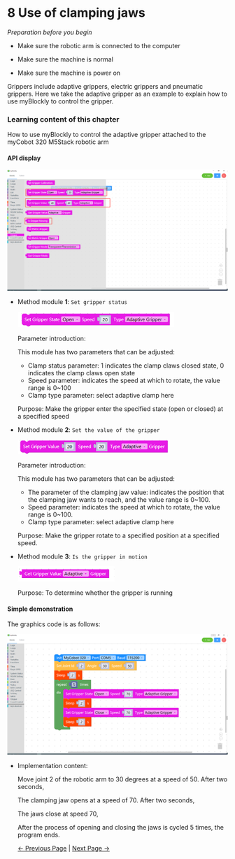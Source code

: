 # 8 Use of clamping jaws

<i>Preparation before you begin</i>

- Make sure the robotic arm is connected to the computer

- Make sure the machine is normal

- Make sure the machine is power on

Grippers include adaptive grippers, electric grippers and pneumatic grippers. Here we take the adaptive gripper as an example to explain how to use myBlockly to control the gripper.



### Learning content of this chapter

How to use myBlockly to control the adaptive gripper attached to the myCobot 320 M5Stack robotic arm

#### API display

<img src="../../../../resources/5-BasicApplication/5.2.1/m5/img/case/gripper_ite.png" style="zoom: 67%;" />

- Method module **1**: `Set gripper status`

  <img src="../../../../resources/5-BasicApplication/5.2.1/m5/img/blocks/gripper/2.png" style="zoom: 67%;" />

  Parameter introduction:

  This module has two parameters that can be adjusted:

  * Clamp status parameter: 1 indicates the clamp claws closed state, 0 indicates the clamp claws open state
  * Speed parameter: indicates the speed at which to rotate, the value range is 0~100
  * Clamp type parameter: select adaptive clamp here



  Purpose: Make the gripper enter the specified state (open or closed) at a specified speed



- Method module **2**: `Set the value of the gripper`

  <img src="../../../../resources/5-BasicApplication/5.2.1/m5/img/blocks/gripper/3.png" style="zoom: 67%;" />

  Parameter introduction:

  This module has two parameters that can be adjusted:

  * The parameter of the clamping jaw value: indicates the position that the clamping jaw wants to reach, and the value range is 0~100.
  * Speed parameter: indicates the speed at which to rotate, the value range is 0~100.
  * Clamp type parameter: select adaptive clamp here

  Purpose: Make the gripper rotate to a specified position at a specified speed.



* Method module **3**: `Is the gripper in motion`

  <img src="../../../../resources/5-BasicApplication/5.2.1/m5/img/blocks/gripper/4.png" style="zoom: 67%;" />

  Purpose: To determine whether the gripper is running




#### Simple demonstration

The graphics code is as follows:

<img src="../../../../resources/5-BasicApplication/5.2.1/m5/img/case/gripper.png" style="zoom: 50%;" />



* Implementation content:

  Move joint 2 of the robotic arm to 30 degrees at a speed of 50. After two seconds,

  The clamping jaw opens at a speed of 70. After two seconds,

  The jaws close at speed 70,

  After the process of opening and closing the jaws is cycled 5 times, the program ends.



  [← Previous Page](./7-ControlSinglesJoint.md) | [Next Page →](./9-api.md)
